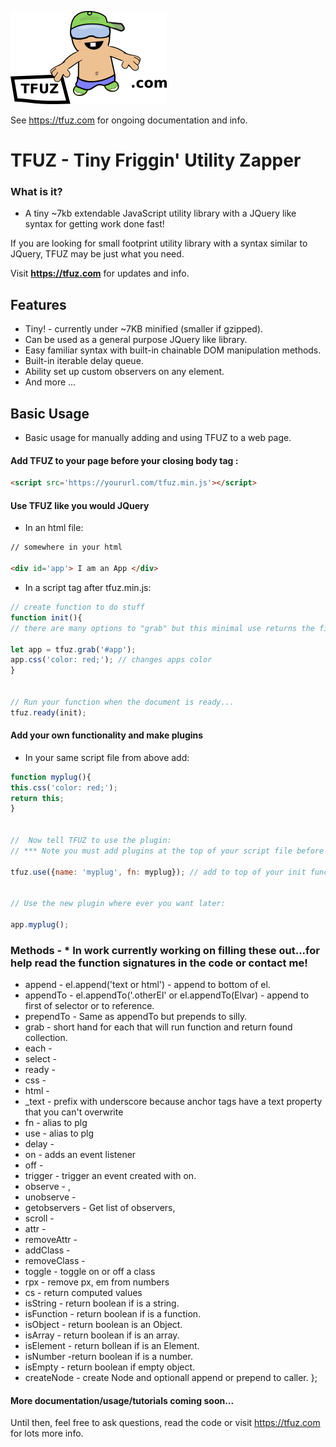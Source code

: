 

[<img alt="TFUZ"  src="imgs/logo.png" />](https://tfuz.com/)


See https://tfuz.com for ongoing documentation and info.



# TFUZ - Tiny Friggin' Utility Zapper
### What is it? 

* A tiny ~7kb extendable JavaScript utility library with a JQuery like syntax for getting work done fast!

If you are looking for small footprint utility library with a syntax similar to JQuery, TFUZ may be just what you need.

Visit **https://tfuz.com** for updates and info.

## Features
* Tiny! - currently under ~7KB minified (smaller if gzipped).
* Can be used as a general purpose JQuery like library.
* Easy familiar syntax with built-in chainable DOM manipulation methods.
* Built-in iterable delay queue.
* Ability set up custom observers on any element.
* And more ...

## Basic Usage

* Basic usage for manually adding and using TFUZ to a web page. 

#### Add TFUZ to your page before your closing body tag :

```html
<script src='https://yoururl.com/tfuz.min.js'></script>

```


#### Use TFUZ like you would JQuery

* In an html file:
```html
// somewhere in your html

<div id='app'> I am an App </div>
```

* In a script tag after tfuz.min.js:

```js
// create function to do stuff
function init(){
// there are many options to "grab" but this minimal use returns the first element of #app by default

let app = tfuz.grab('#app');
app.css('color: red;'); // changes apps color
}


// Run your function when the document is ready...
tfuz.ready(init);

```

#### Add your own functionality and make plugins

* In your same script file from above add:

```js
function myplug(){
this.css('color: red;');
return this;
}


//  Now tell TFUZ to use the plugin:                  
// *** Note you must add plugins at the top of your script file before initalizing anything else. 

tfuz.use({name: 'myplug', fn: myplug}); // add to top of your init function.


// Use the new plugin where ever you want later:

app.myplug();

```

### Methods - * In work currently working on filling these out...for help read the function signatures in the code or contact me! 

 *   append -  el.append('text or html') - append to bottom of el.
 *   appendTo - el.appendTo('.otherEl' or el.appendTo(Elvar) - append to first of selector or to reference.
 *   prependTo - Same as appendTo but prepends to silly.
 *   grab - short hand for each  that will run function and return found collection.
 *   each - 
 *   select - 
 *   ready - 
 *   css - 
 *   html - 
 *   _text -  prefix with underscore because anchor tags have a text property that you can't overwrite
 *   fn - alias to plg
 *   use - alias to plg
 *   delay - 
 *   on - adds an event listener
 *   off - 
 *   trigger -  trigger an event created with on.
 *   observe - ,
 *   unobserve - 
 *   getobservers -  Get list of observers,
 *   scroll - 
 *   attr - 
 *   removeAttr - 
 *   addClass - 
 *   removeClass - 
 *   toggle -  toggle on or off a class
 *   rpx - remove px, em from numbers
 *   cs - return computed values 
 *   isString - return boolean if is a string. 
 *   isFunction -  return boolean if is a function.
 *   isObject -  return boolean is an Object.
 *   isArray - return boolean  if is an array.
 *   isElement -  return bollean  if is an Element.
 *   isNumber -return boolean if is a number.
 *   isEmpty -  return boolean if empty object.
 *   createNode -  create Node and optionall append or prepend to caller.
  };



#### More documentation/usage/tutorials coming soon...

Until then, feel free to ask questions, read the code or visit https://tfuz.com for lots more info.



